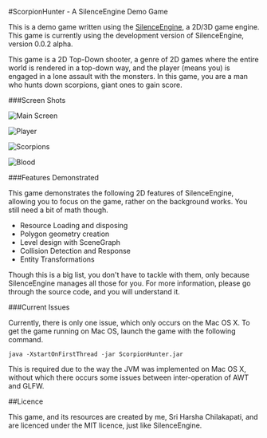 #ScorpionHunter - A SilenceEngine Demo Game

This is a demo game written using the [SilenceEngine](https://github.com/sriharshachilakapati/SilenceEngine), a 2D/3D game engine. This game is currently using the development version of SilenceEngine, version 0.0.2 alpha.

This game is a 2D Top-Down shooter, a genre of 2D games where the entire world is rendered in a top-down way, and the player (means you) is engaged in a lone assault with the monsters. In this game, you are a man who hunts down scorpions, giant ones to gain score.

###Screen Shots

![Main Screen](http://puu.sh/dTowB/a1fe58bff2.png)

![Player](http://puu.sh/dToA5/0339f2b1f5.png)

![Scorpions](http://puu.sh/dTqyr/5778b4af24.png)

![Blood](http://puu.sh/dTqJt/47d5a369ad.png)

###Features Demonstrated

This game demonstrates the following 2D features of SilenceEngine, allowing you to focus on the game, rather on the background works. You still need a bit of math though.

  - Resource Loading and disposing
  - Polygon geometry creation
  - Level design with SceneGraph
  - Collision Detection and Response
  - Entity Transformations

Though this is a big list, you don't have to tackle with them, only because SilenceEngine manages all those for you. For more information, please go through the source code, and you will understand it.

###Current Issues

Currently, there is only one issue, which only occurs on the Mac OS X. To get the game running on Mac OS, launch the game with the following command.

    java -XstartOnFirstThread -jar ScorpionHunter.jar

This is required due to the way the JVM was implemented on Mac OS X, without which there occurs some issues between inter-operation of AWT and GLFW.

##Licence

This game, and its resources are created by me, Sri Harsha Chilakapati, and are licenced under the MIT licence, just like SilenceEngine.
